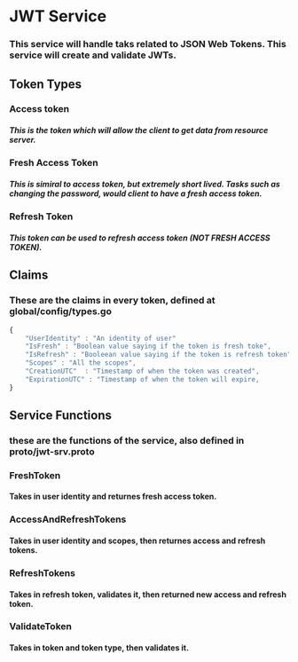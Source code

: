 # JWT Service
### This service will handle taks related to JSON Web Tokens. This service will create and validate JWTs.


## Token Types

### Access token
##### This is the token which will allow the client to get data from resource server.

### Fresh Access Token
##### This is simiral to access token, but extremely short lived. Tasks such as changing the password, would client to have a fresh access token.

### Refresh Token
##### This token can be used to refresh access token (NOT FRESH ACCESS TOKEN).


## Claims
### These are the claims in every token, defined at global/config/types.go

```javascript
{
    "UserIdentity" : "An identity of user"
    "IsFresh" : "Boolean value saying if the token is fresh toke",      
    "IsRefresh" : "Booleean value saying if the token is refresh token",
    "Scopes" : "All the scopes",       
    "CreationUTC"  : "Timestamp of when the token was created",
    "ExpirationUTC" : "Timestamp of when the token will expire,
}
```

## Service Functions
### these are the functions of the service, also defined in proto/jwt-srv.proto

### FreshToken
#### Takes in user identity and returnes fresh access token.

### AccessAndRefreshTokens
#### Takes in user identity and scopes, then returnes access and refresh tokens.

### RefreshTokens
#### Takes in refresh token, validates it, then returned new access and refresh token.

### ValidateToken
#### Takes in token and token type, then validates it.

